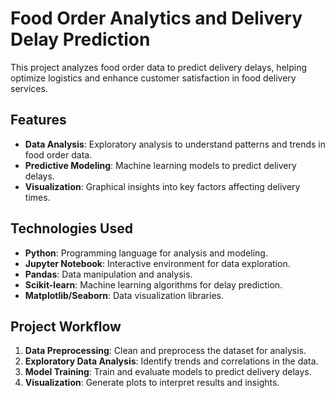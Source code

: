 # Food Order Analytics and Delivery Delay Prediction

This project analyzes food order data to predict delivery delays, helping optimize logistics and enhance customer satisfaction in food delivery services.

## Features
- **Data Analysis**: Exploratory analysis to understand patterns and trends in food order data.
- **Predictive Modeling**: Machine learning models to predict delivery delays.
- **Visualization**: Graphical insights into key factors affecting delivery times.

## Technologies Used
- **Python**: Programming language for analysis and modeling.
- **Jupyter Notebook**: Interactive environment for data exploration.
- **Pandas**: Data manipulation and analysis.
- **Scikit-learn**: Machine learning algorithms for delay prediction.
- **Matplotlib/Seaborn**: Data visualization libraries.

## Project Workflow
1. **Data Preprocessing**: Clean and preprocess the dataset for analysis.
2. **Exploratory Data Analysis**: Identify trends and correlations in the data.
3. **Model Training**: Train and evaluate models to predict delivery delays.
4. **Visualization**: Generate plots to interpret results and insights.
